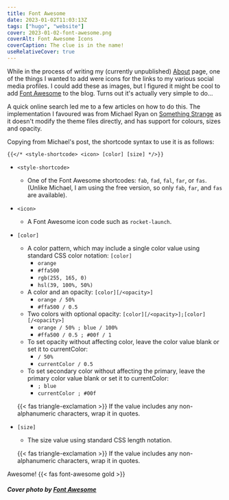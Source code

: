 ```yaml
---
title: Font Awesome
date: 2023-01-02T11:03:13Z
tags: ["hugo", "website"]
cover: 2023-01-02-font-awesome.png
coverAlt: Font Awesome Icons
coverCaption: The clue is in the name!
useRelativeCover: true
---
```


While in the process of writing my (currently unpublished) [About](/about/) page, one of the things I wanted to add were icons for the links to my various social media profiles. I could add these as images, but I figured it might be cool to add [Font Awesome](https://fontawesome.com) to the blog. Turns out it's actually very simple to do...<!--more-->

A quick online search led me to a few articles on how to do this. The implementation I favoured was from Michael Ryan on [Something Strange](https://somethingstrange.com/posts/hugo-with-fontawesome/) as it doesn't modify the theme files directly, and has support for colours, sizes and opacity.

Copying from Michael's post, the shortcode syntax to use it is as follows:

```
{{</* <style-shortcode> <icon> [color] [size] */>}}
```

- `<style-shortcode>`
  - One of the Font Awesome shortcodes: `fab`, `fad`, `fal`, `far`, or `fas`. (Unlike Michael, I am using the free version, so only `fab`, `far`, and `fas` are available).

- `<icon>`
  - A Font Awesome icon code such as `rocket-launch`.

- `[color]`
  - A color pattern, which may include a single color value using standard CSS color notation: `[color]`
    - `orange`
    - `#ffa500`
    - `rgb(255, 165, 0)`
    - `hsl(39, 100%, 50%)`
  - A color and an opacity: `[color][/<opacity>]`
    - `orange / 50%`
    - `#ffa500 / 0.5`
  - Two colors with optional opacity: `[color][/<opacity>];[color][/<opacity>]`
    - `orange / 50% ; blue / 100%`
    - `#ffa500 / 0.5 ; #00f / 1`
  - To set opacity without affecting color, leave the color value blank or set it to currentColor:
    - `/ 50%`
    - `currentColor / 0.5`
  - To set secondary color without affecting the primary, leave the primary color value blank or set it to currentColor:
    - `; blue`
    - `currentColor ; #00f`
  
  {{< fas triangle-exclamation >}} If the value includes any non-alphanumeric characters, wrap it in quotes.

- `[size]`
  - The size value using standard CSS length notation.
  
  {{< fas triangle-exclamation >}} If the value includes any non-alphanumeric characters, wrap it in quotes.

Awesome! {{< fas font-awesome gold >}}

##### Cover photo by [Font Awesome](https://fontawesome.com)
